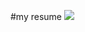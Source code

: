 #my resume 
<img src="https://docs.google.com/document/d/1MB30OG0hrtrweBKcI-dIZCmMWwfboKFOc3_p02umzOE/edit?usp=drivesdk">
